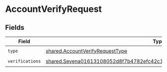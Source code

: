 # AccountVerifyRequest


## Fields

| Field                                                                                                                                                                             | Type                                                                                                                                                                              | Required                                                                                                                                                                          | Description                                                                                                                                                                       |
| --------------------------------------------------------------------------------------------------------------------------------------------------------------------------------- | --------------------------------------------------------------------------------------------------------------------------------------------------------------------------------- | --------------------------------------------------------------------------------------------------------------------------------------------------------------------------------- | --------------------------------------------------------------------------------------------------------------------------------------------------------------------------------- |
| `type`                                                                                                                                                                            | [shared.AccountVerifyRequestType](../../../sdk/models/shared/accountverifyrequesttype.md)                                                                                         | :heavy_check_mark:                                                                                                                                                                | N/A                                                                                                                                                                               |
| `verifications`                                                                                                                                                                   | [shared.Sevena01613108052d8f7b4782efc42c1c6198c318ddee48446943e5402df03118c4](../../../sdk/models/shared/sevena01613108052d8f7b4782efc42c1c6198c318ddee48446943e5402df03118c4.md) | :heavy_check_mark:                                                                                                                                                                | N/A                                                                                                                                                                               |